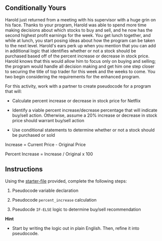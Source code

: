 ## Conditionally Yours

Harold just returned from a meeting with his supervisor with a huge grin on his face. Thanks to your program, Harold was able to spend more time making decisions about which stocks to buy and sell, and he now has the second highest profit earnings for the week. You get lunch together, and while at lunch, you start posing ideas about how the program can be taken to the next level. Harold's ears perk up when you mention that you can add in additional logic that identifies whether or not a stock should be purchased based off of the percent increase or decrease in stock price. Harold knows that this would allow him to focus only on buying and selling; the program would handle all decision making and get him one step closer to securing the title of top trader for this week and the weeks to come. You two begin considering the requirements for the enhanced program.

For this activity, work with a partner to create pseudocode for a program that will:

* Calculate percent increase or decrease in stock price for Netflix

* Identify a viable percent increase/decrease percentage that will indicate buy/sell action. Otherwise, assume a 20% increase or decrease in stock price should warrant buy/sell action

* Use conditional statements to determine whether or not a stock should be purchased or sold

Increase = Current Price - Original Price

Percent Increase = Increase / Original x 100

## Instructions

Using the [starter-file](Unsolved/conditionally_yours.py) provided, complete the following steps:

1. Pseudocode variable declaration

2. Pseudocode `percent_increase` calculation

3. Pseudocde `IF-ELSE` logic to determine buy/sell recommendation

**Hint**

* Start by writing the logic out in plain English. Then, refine it into pseudocode.
